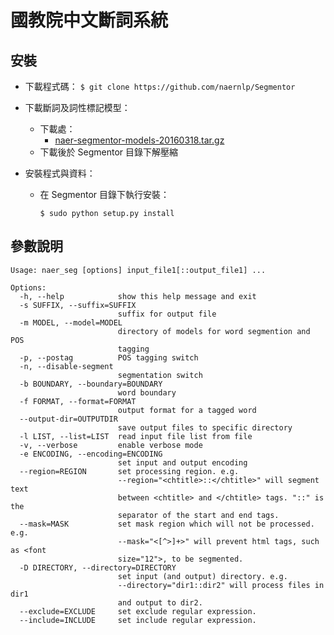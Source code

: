 # 國教院中文斷詞系統

## 安裝
* 下載程式碼：
	```$ git clone https://github.com/naernlp/Segmentor```
    
* 下載斷詞及詞性標記模型：
	* 下載處：
		* [naer-segmentor-models-20160318.tar.gz](http://120.127.233.228/download/Segmentor/naer-segmentor-models-20160318.tar.gz)
	* 下載後於 Segmentor 目錄下解壓縮
*  安裝程式與資料：
	* 在 Segmentor 目錄下執行安裝：
	    ```
	    $ sudo python setup.py install
	    ```
	    
## 參數說明
```
Usage: naer_seg [options] input_file1[::output_file1] ...

Options:
  -h, --help            show this help message and exit
  -s SUFFIX, --suffix=SUFFIX
                        suffix for output file
  -m MODEL, --model=MODEL
                        directory of models for word segmention and POS
                        tagging
  -p, --postag          POS tagging switch
  -n, --disable-segment
                        segmentation switch
  -b BOUNDARY, --boundary=BOUNDARY
                        word boundary
  -f FORMAT, --format=FORMAT
                        output format for a tagged word
  --output-dir=OUTPUTDIR
                        save output files to specific directory
  -l LIST, --list=LIST  read input file list from file
  -v, --verbose         enable verbose mode
  -e ENCODING, --encoding=ENCODING
                        set input and output encoding
  --region=REGION       set processing region. e.g.
                        --region="<chtitle>::</chtitle>" will segment text
                        between <chtitle> and </chtitle> tags. "::" is the
                        separator of the start and end tags.
  --mask=MASK           set mask region which will not be processed. e.g.
                        --mask="<[^>]+>" will prevent html tags, such as <font
                        size="12">, to be segmented.
  -D DIRECTORY, --directory=DIRECTORY
                        set input (and output) directory. e.g.
                        --directory="dir1::dir2" will process files in dir1
                        and output to dir2.
  --exclude=EXCLUDE     set exclude regular expression.
  --include=INCLUDE     set include regular expression.
```
